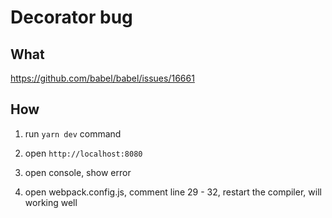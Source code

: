 # Decorator bug

## What

https://github.com/babel/babel/issues/16661

## How

1. run `yarn dev` command

2. open `http://localhost:8080`

3. open console, show error

4. open webpack.config.js, comment line 29 - 32, restart the compiler, will working well
